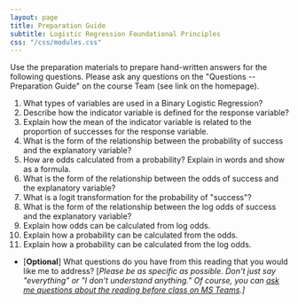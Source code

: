 ```yaml
---
layout: page
title: Preparation Guide
subtitle: Logistic Regression Foundational Principles
css: "/css/modules.css"
---
```


<div class="alert alert-warning">
Use the preparation materials to prepare hand-written answers for the following questions. Please ask any questions on the "Questions -- Preparation Guide" on the course Team (see link on the homepage).
</div>

1. What types of variables are used in a Binary Logistic Regression?
1. Describe how the indicator variable is defined for the response variable?
1. Explain how the mean of the indicator variable is related to the proportion of successes for the response variable.
1. What is the form of the relationship between the probability of success and the explanatory variable?
1. How are odds calculated from a probability? Explain in words and show as a formula.
1. What is the form of the relationship between the odds of success and the explanatory variable?
1. What is a logit transformation for the probability of "success"?
1. What is the form of the relationship between the log odds of success and the explanatory variable?
1. Explain how odds can be calculated from log odds.
1. Explain how a probability can be calculated from the odds.
1. Explain how a probability can be calculated from the log odds.

<ul>
<li>[<b>Optional</b>] What questions do you have from this reading that you would like me to address? [<i>Please be as specific as possible. Don't just say "everything" or "I don't understand anything." Of course, you can <a href="https://teams.microsoft.com/l/channel/19%3aebdb6d98f8c748818228211aeea11139%40thread.tacv2/Class%2520Preparation%2520Reading%2520Questions?groupId=6aaae687-f6ed-4518-b9ed-3986bc9e6f4f&tenantId=b70d8bab-80b6-4766-b5da-fcfdabdf71c7" target="_blank">ask me questions about the reading before class on MS Teams</a>.]</i></li>
</ul>
